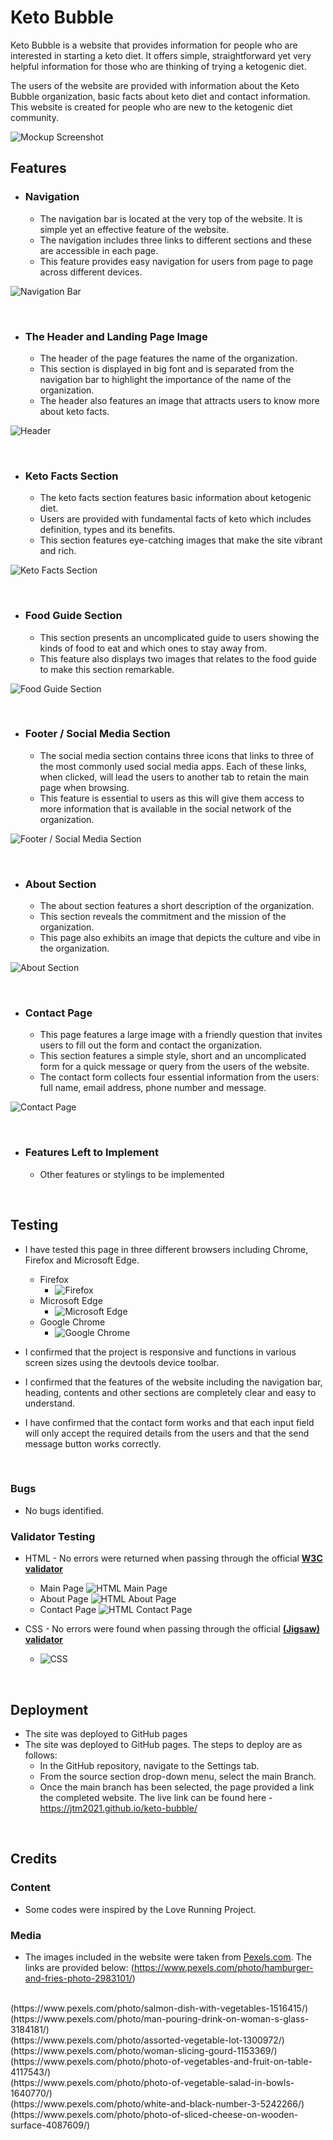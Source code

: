 # Keto Bubble

Keto Bubble is a website that provides information for people who are interested in starting a keto diet. It offers simple, straightforward yet very helpful information for those who are thinking of trying a ketogenic diet.

The users of the website are provided with information about the Keto Bubble organization, basic facts about keto diet and contact information. This website is created for people who are new to the ketogenic diet community.

![Mockup Screenshot](images-readme/mockup-ss.jpg)

## Features ##

- ### Navigation ###
    - The navigation bar is located at the very top of the website. It is simple yet an effective feature of the website.
    - The navigation includes three links to different sections and these are accessible in each page.
    - This feature provides easy navigation for users from page to page across different devices.

![Navigation Bar](images-readme/navbar-ss.jpg)

<br>

- ### The Header and Landing Page Image ###
    - The header of the page features the name of the organization.
    - This section is displayed in big font and is separated from the navigation bar to highlight the importance of the name of the organization.    
    - The header also features an image that attracts users to know more about keto facts.

![Header](images-readme/header-ss.jpg)

<br>

- ### Keto Facts Section ###
    - The keto facts section features basic information about ketogenic diet.
    - Users are provided with fundamental facts of keto which includes definition, types and its benefits.
    - This section features eye-catching images that make the site vibrant and rich.

![Keto Facts Section](images-readme/main-content-ss.jpg)

<br>

- ### Food Guide Section ###
    - This section presents an uncomplicated guide to users showing the kinds of food to eat and which ones to stay away from.
    - This feature also displays two images that relates to the food guide to make this section remarkable.

![Food Guide Section](images-readme/food-guide-ss.jpg)

<br>

- ### Footer / Social Media Section ###
    - The social media section contains three icons that links to three of the most commonly used social media apps. Each of these links, when clicked, will lead the users to another tab to retain the main page when browsing.
    - This feature is essential to users as this will give them access to more information that is available in the social network of the organization.
 
![Footer / Social Media Section](images-readme/footer-ss.jpg)

<br>

- ### About Section ###
    - The about section features a short description of the organization.
    - This section reveals the commitment and the mission of the organization.
    - This page also exhibits an image that depicts the culture and vibe in the organization.

![About Section](images-readme/about-us-ss.jpg)

<br>

- ### Contact Page ###
    - This page features a large image with a friendly question that invites users to fill out the form and contact the organization.
    - This section features a simple style, short and an uncomplicated form for a quick message or query from the users of the website.
    - The contact form collects four essential information from the users: full name, email address, phone number and message. 
 
![Contact Page](images-readme/contact-page-ss.jpg)

<br>

- ### Features Left to Implement ###
    - Other features or stylings to be implemented  

<br>

## Testing ##

- I have tested this page in three different browsers including Chrome, Firefox and Microsoft Edge.
    - Firefox
        - ![Firefox](images-readme/firefox.jpg)
    - Microsoft Edge
        - ![Microsoft Edge](images-readme/edge.jpg)
    - Google Chrome
        - ![Google Chrome](images-readme/chrome.jpg)

- I confirmed that the project is responsive and functions in various screen sizes using the devtools device toolbar.
- I confirmed that the features of the website including the navigation bar, heading, contents and other sections are completely clear and easy to understand.
- I have confirmed that the contact form works and that each input field will only accept the required details from the users and that the send message button works correctly.

<br>

### Bugs ###
- No bugs identified.

### Validator Testing ###
- HTML - No errors were returned when passing through the official [**W3C validator**](https://validator.w3.org/#validate_by_input+with_options)
    - Main Page
        ![HTML Main Page](images-readme/htmlmain-validator-ss.jpg)
    - About Page
        ![HTML About Page](images-readme/htmlabout-validator-ss.jpg)
    - Contact Page
        ![HTML Contact Page](images-readme/htmlcontact-validator-ss.jpg)


- CSS - No errors were found when passing through the official [**(Jigsaw) validator**](https://jigsaw.w3.org/css-validator/#validate_by_input)
    - ![CSS](images-readme/css-validator-ss.jpg)

<br>

## Deployment ##
- The site was deployed to GitHub pages
- The site was deployed to GitHub pages. The steps to deploy are as follows:
    - In the GitHub repository, navigate to the Settings tab.
    - From the source section drop-down menu, select the main Branch.
    - Once the main branch has been selected, the page provided a link the completed website. 
The live link can be found here - https://jtm2021.github.io/keto-bubble/

<br>

## Credits ##

### Content ###
- Some codes were inspired by the Love Running Project.

### Media ###

- The images included in the website were taken from [Pexels.com](https://www.pexels.com/). The links are provided below:
(https://www.pexels.com/photo/hamburger-and-fries-photo-2983101/)
<br>
(https://www.pexels.com/photo/salmon-dish-with-vegetables-1516415/)
<br>
(https://www.pexels.com/photo/man-pouring-drink-on-woman-s-glass-3184181/)
<br>
(https://www.pexels.com/photo/assorted-vegetable-lot-1300972/)
<br>
(https://www.pexels.com/photo/woman-slicing-gourd-1153369/)
<br>
(https://www.pexels.com/photo/photo-of-vegetables-and-fruit-on-table-4117543/)
<br>
(https://www.pexels.com/photo/photo-of-vegetable-salad-in-bowls-1640770/)
<br>
(https://www.pexels.com/photo/white-and-black-number-3-5242266/)
<br>
(https://www.pexels.com/photo/photo-of-sliced-cheese-on-wooden-surface-4087609/)

    

